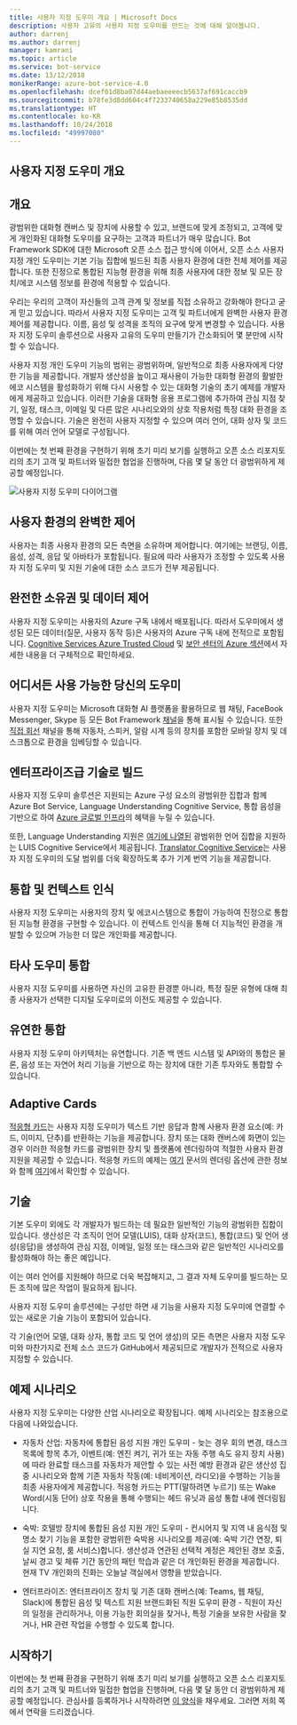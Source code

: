 ```yaml
---
title: 사용자 지정 도우미 개요 | Microsoft Docs
description: 사용자 고유의 사용자 지정 도우미를 만드는 것에 대해 알아봅니다.
author: darrenj
ms.author: darrenj
manager: kamrani
ms.topic: article
ms.service: bot-service
ms.date: 13/12/2018
monikerRange: azure-bot-service-4.0
ms.openlocfilehash: dcef01d8ba07d44aebaeeeecb5637af691caccb9
ms.sourcegitcommit: b78fe3d8dd604c4f7233740658a229e85b8535dd
ms.translationtype: HT
ms.contentlocale: ko-KR
ms.lasthandoff: 10/24/2018
ms.locfileid: "49997080"
---
```

## <a name="custom-assistant-overview"></a>사용자 지정 도우미 개요

## <a name="overview"></a>개요

광범위한 대화형 캔버스 및 장치에 사용할 수 있고, 브랜드에 맞게 조정되고, 고객에 맞게 개인화된 대화형 도우미를 요구하는 고객과 파트너가 매우 많습니다. Bot Framework SDK에 대한 Microsoft 오픈 소스 접근 방식에 이어서, 오픈 소스 사용자 지정 개인 도우미는 기본 기능 집합에 빌드된 최종 사용자 환경에 대한 전체 제어를 제공합니다. 또한 진정으로 통합된 지능형 환경을 위해 최종 사용자에 대한 정보 및 모든 장치/에코 시스템 정보를 환경에 적용할 수 있습니다.

우리는 우리의 고객이 자신들의 고객 관계 및 정보를 직접 소유하고 강화해야 한다고 굳게 믿고 있습니다. 따라서 사용자 지정 도우미는 고객 및 파트너에게 완벽한 사용자 환경 제어를 제공합니다. 이름, 음성 및 성격을 조직의 요구에 맞게 변경할 수 있습니다. 사용자 지정 도우미 솔루션으로 사용자 고유의 도우미 만들기가 간소화되어 몇 분만에 시작할 수 있습니다. 

사용자 지정 개인 도우미 기능의 범위는 광범위하며, 일반적으로 최종 사용자에게 다양한 기능을 제공합니다. 개발자 생산성을 높이고 재사용이 가능한 대화형 환경의 활발한 에코 시스템을 활성화하기 위해 다시 사용할 수 있는 대화형 기술의 초기 예제를 개발자에게 제공하고 있습니다. 이러한 기술을 대화형 응용 프로그램에 추가하여 관심 지점 찾기, 일정, 태스크, 이메일 및 다른 많은 시나리오와의 상호 작용처럼 특정 대화 환경을 조명할 수 있습니다. 기술은 완전히 사용자 지정할 수 있으며 여러 언어, 대화 상자 및 코드를 위해 여러 언어 모델로 구성됩니다.

이번에는 첫 번째 환경을 구현하기 위해 초기 미리 보기를 실행하고 오픈 소스 리포지토리의 초기 고객 및 파트너와 밀접한 협업을 진행하며, 다음 몇 달 동안 더 광범위하게 제공할 예정입니다. 

![사용자 지정 도우미 다이어그램](media/enterprise-template/CustomAssistantDiagram.jpg)

## <a name="complete-control-of-the-user-experience"></a>사용자 환경의 완벽한 제어

사용자는 최종 사용자 환경의 모든 측면을 소유하며 제어합니다. 여기에는 브랜딩, 이름, 음성, 성격, 응답 및 아바타가 포함됩니다. 필요에 따라 사용자가 조정할 수 있도록 사용자 지정 도우미 및 지원 기술에 대한 소스 코드가 전부 제공됩니다.

## <a name="complete-ownership-and-control-of-data"></a>완전한 소유권 및 데이터 제어

사용자 지정 도우미는 사용자의 Azure 구독 내에서 배포됩니다. 따라서 도우미에서 생성된 모든 데이터(질문, 사용자 동작 등)은 사용자의 Azure 구독 내에 전적으로 포함됩니다. [Cognitive Services Azure Trusted Cloud](https://www.microsoft.com/en-us/trustcenter/cloudservices/cognitiveservices) 및 [보안 센터의 Azure 섹션](https://www.microsoft.com/en-us/TrustCenter/CloudServices/Azure)에서 자세한 내용을 더 구체적으로 확인하세요.

## <a name="your-assistant-anywhere"></a>어디서든 사용 가능한 당신의 도우미

사용자 지정 도우미는 Microsoft 대화형 AI 플랫폼을 활용하므로 웹 채팅, FaceBook Messenger, Skype 등 모든 Bot Framework [채널](https://docs.microsoft.com/en-us/azure/bot-service/bot-service-manage-channels?view=azure-bot-service-4.0)을 통해 표시될 수 있습니다. 또한 [직접 회선](https://docs.microsoft.com/en-us/azure/bot-service/rest-api/bot-framework-rest-direct-line-3-0-concepts?view=azure-bot-service-4.0) 채널을 통해 자동차, 스피커, 알람 시계 등의 장치를 포함한 모바일 장치 및 데스크톱으로 환경을 임베딩할 수 있습니다.

## <a name="built-on-enterprise-grade-technology"></a>엔터프라이즈급 기술로 빌드

사용자 지정 도우미 솔루션은 지원되는 Azure 구성 요소의 광범위한 집합과 함께 Azure Bot Service, Language Understanding Cognitive Service, 통합 음성을 기반으로 하여 [Azure 글로벌 인프라](https://azure.microsoft.com/en-gb/global-infrastructure/)의 혜택을 누릴 수 있습니다.

또한, Language Understanding 지원은 [여기에 나열된](https://docs.microsoft.com/en-us/azure/cognitive-services/luis/luis-supported-languages) 광범위한 언어 집합을 지원하는 LUIS Cognitive Service에서 제공됩니다. [Translator Cognitive Service](https://azure.microsoft.com/en-us/services/cognitive-services/translator-text-api/)는 사용자 지정 도우미의 도달 범위를 더욱 확장하도록 추가 기계 번역 기능을 제공합니다.

## <a name="integrated-and-context-aware"></a>통합 및 컨텍스트 인식

사용자 지정 도우미는 사용자의 장치 및 에코시스템으로 통합이 가능하여 진정으로 통합된 지능형 환경을 구현할 수 있습니다. 이 컨텍스트 인식을 통해 더 지능적인 환경을 개발할 수 있으며 가능한 더 많은 개인화를 제공합니다.

## <a name="3rd-party-assistant-integration"></a>타사 도우미 통합

사용자 지정 도우미를 사용하면 자신의 고유한 환경뿐 아니라, 특정 질문 유형에 대해 최종 사용자가 선택한 디지털 도우미로의 이전도 제공할 수 있습니다.

## <a name="flexible-integration"></a>유연한 통합

사용자 지정 도우미 아키텍처는 유연합니다. 기존 백 엔드 시스템 및 API와의 통합은 물론, 음성 또는 자연어 처리 기능을 기반으로 하는 장치에 대한 기존 투자와도 통합할 수 있습니다.

## <a name="adaptive-cards"></a>Adaptive Cards

[적응형 카드](https://adaptivecards.io/)는 사용자 지정 도우미가 텍스트 기반 응답과 함께 사용자 환경 요소(예: 카드, 이미지, 단추)를 반환하는 기능을 제공합니다. 장치 또는 대화 캔버스에 화면이 있는 경우 이러한 적응형 카드를 광범위한 장치 및 플랫폼에 렌더링하여 적절한 사용자 환경 지원을 제공할 수 있습니다. 적응형 카드의 예제는 [여기](https://docs.microsoft.com/en-us/adaptive-cards/rendering-cards/getting-started) 문서의 렌더링 옵션에 관한 정보와 함께 [여기](https://adaptivecards.io/samples/)에서 확인할 수 있습니다.


## <a name="skills"></a>기술

기본 도우미 외에도 각 개발자가 빌드하는 데 필요한 일반적인 기능의 광범위한 집합이 있습니다. 생산성은 각 조직이 언어 모델(LUIS), 대화 상자(코드), 통합(코드) 및 언어 생성(응답)을 생성하여 관심 지점, 이메일, 일정 또는 태스크와 같은 일반적인 시나리오를 활성화해야 하는 좋은 예입니다.

이는 여러 언어를 지원해야 하므로 더욱 복잡해지고, 그 결과 자체 도우미를 빌드하는 모든 조직에 많은 작업이 필요하게 됩니다.

사용자 지정 도우미 솔루션에는 구성만 하면 새 기능을 사용자 지정 도우미에 연결할 수 있는 새로운 기술 기능이 포함되어 있습니다. 

각 기술(언어 모델, 대화 상자, 통합 코드 및 언어 생성)의 모든 측면은 사용자 지정 도우미와 마찬가지로 전체 소스 코드가 GitHub에서 제공되므로 개발자가 전적으로 사용자 지정할 수 있습니다.

## <a name="example-scenarios"></a>예제 시나리오

사용자 지정 도우미는 다양한 산업 시나리오로 확장됩니다. 예제 시나리오는 참조용으로 다음에 나와있습니다.

- 자동차 산업: 자동차에 통합된 음성 지원 개인 도우미 - 늦는 경우 회의 변경, 태스크 목록에 항목 추가, 이벤트(예: 엔진 켜기, 귀가 또는 자동 주행 속도 유지 장치 사용)에 따라 완료할 태스크를 자동차가 제안할 수 있는 사전 예방 환경과 같은 생산성 집중 시나리오와 함께 기존 자동차 작동(예: 네비게이션, 라디오)을 수행하는 기능을 최종 사용자에게 제공합니다. 적응형 카드는 PTT(말하려면 누르기) 또는 Wake Word(시동 단어) 상호 작용을 통해 수행되는 헤드 유닛과 음성 통합 내에 렌더링됩니다.

- 숙박: 호텔방 장치에 통합된 음성 지원 개인 도우미 - 컨시어지 및 지역 내 음식점 및 명소 찾기 기능을 포함한 광범위한 숙박용 시나리오를 제공(예: 숙박 기간 연장, 퇴실 지연 요청, 룸 서비스)합니다. 생산성과 연관된 선택적 계정은 제안된 경보 호출, 날씨 경고 및 체류 기간 동안의 패턴 학습과 같은 더 개인화된 환경을 제공합니다. 현재 TV 개인화의 진화는 오늘날 객실에서 영향을 받았습니다.

- 엔터프라이즈: 엔터프라이즈 장치 및 기존 대화 캔버스(예: Teams, 웹 채팅, Slack)에 통합된 음성 및 텍스트 지원 브랜드화된 직원 도우미 환경 - 직원이 자신의 일정을 관리하거나, 이용 가능한 회의실을 찾거나, 특정 기술을 보유한 사람을 찾거나, HR 관련 작업을 수행할 수 있도록 합니다. 

## <a name="getting-started"></a>시작하기

이번에는 첫 번째 환경을 구현하기 위해 초기 미리 보기를 실행하고 오픈 소스 리포지토리의 초기 고객 및 파트너와 밀접한 협업을 진행하며, 다음 몇 달 동안 더 광범위하게 제공할 예정입니다. 관심사를 등록하거나 시작하려면 [이 양식](https://aka.ms/customassistantpreviewform)을 채우세요. 그러면 저희 쪽에서 연락을 드리겠습니다.

